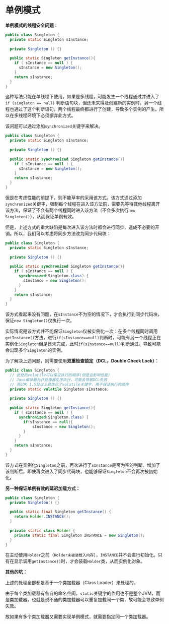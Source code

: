 # 单例模式

**单例模式的线程安全问题：**

```java
public class Singleton {
  private static Singleton sInstance;
  
  private Singleton () {}
  
  public static Singleton getInstance(){
    if ( sInstance == null ) {
      sInstance = new Singleton();
    }
    return sInstance;
  }
}
```

这种写法只能在单线程下使用。如果是多线程，可能发生一个线程通过并进入了 `if (singleton == null)` 判断语句块，但还未来得及创建新的实例时，另一个线程也通过了这个判断语句，两个线程最终都进行了创建，导致多个实例的产生。所以在多线程环境下必须摒弃此方式。

该问题可以通过添加`synchronized`关键字来解决。

```java
public class Singleton {
  private static Singleton sInstance;
  
  private Singleton () {}
  
  public static synchronized Singleton getInstance(){
    if ( sInstance == null ) {
      sInstance = new Singleton();
    }
    return sInstance;
  }
}
```

但是在考虑性能的前提下，则不能草率的采用该方式。该方式通过添加`synchronized`关键字，强制每个线程在进入该方法前，需要先等待其他线程离开该方法，保证了不会有两个线程同时进入该方法（不会多次执行`new Singleton()`），从而保证单例有效。

但是，上述方式的重大缺陷是每次进入该方法时都会进行同步，造成不必要的开销。所以，我们可以考虑将同步方法改为同步代码块：

```java
public class Singleton {
  private static Singleton sInstance;
  
  private Singleton () {}
  
  public static synchronized Singleton getInstance(){
    if ( sInstance == null ) {
      synchronized(Singleton.class) {
        sInstance = new Singleton();
      }
    }
    return sInstance;
  }
}
```

该方式看起来没有问题，在`sInstance`不为空的情况下，才会执行到同步代码块，保证`new Singleton()`仅执行一次。

实际情况是该方式并不能保证`Singleton`仅被实例化一次：在多个线程同时调用`getInstance()`方法，进行`if(sInstance==null)`判断时，可能有另一个线程正在实例化`Singleton`但是还未完成，此时`if(sInstance==null)`判断通过，导致可能会出现多个`Singleton`的实例。

为了解决上述问题，则需要使用**双重检查锁定（DCL，Double Check Lock）**：

```java
public class Singleton {
  // 此处的volatile可以保证执行的顺序(但是会影响性能)
  // Java编译器允许处理器乱序执行，可能会导致DCL失效
  // 而JDK 1.5及以上具体化了volatile关键字，用于保证执行的顺序
  private static volatile Singleton sInstance;
  
  private Singleton () {}
  
  public static Singleton getInstance(){
    if ( sInstance == null ) {
      synchronized(Singleton.class) {
        if(sInstance == null){
        	sInstance = new Singleton();
        }
      }
    }
    return sInstance;
  }
}
```

该方式在实例化`Singleton`之前，再次进行了`sInstance`是否为空的判断。增加了该判断后，即使再次进入了同步代码块，也能够保证`Singleton`不会再次被初始化。

**另一种保证单例有效的延迟加载方式：**

```java
public class Singleton {
  private Singleton() {}
  
  public static final Singleton getInstance() {
    return Holder.INSTANCE();
  }
  
  private static class Holder {
    private static final Singleton INSTANCE = new Singleton();
  }
}
```

在主动使用`Holder`之前（`Holder未被装载入内存`），`INSTANCE`并不会进行初始化。只有在显示调用`getInstance()`时，才会装载`Holder`类，从而实例化对象。



**其他的坑：**

上述的处理全部都是基于一个类加载器（Class Loader）来处理的。

由于每个类加载器有各自的命名空间，`static`关键字的作用也不是整个JVM，而是类加载器，也就是说不通的类加载器可以重复加载同一个类，故可能会导致单例失效。

故如果有多个类加载器又需要实现单例模式，就需要指定同一个类加载器。
